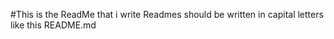 #This is the ReadMe that i write 
Readmes should  be written in capital letters like this README.md
